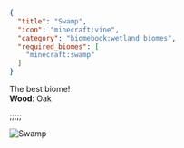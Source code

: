 ```json
{
  "title": "Swamp",
  "icon": "minecraft:vine",
  "category": "biomebook:wetland_biomes",
  "required_biomes": [
    "minecraft:swamp"
  ]
}
```

The best biome!\
**Wood**: Oak

;;;;;

![Swamp](biomebook:textures/gui/biomes/swamp.png,fit)